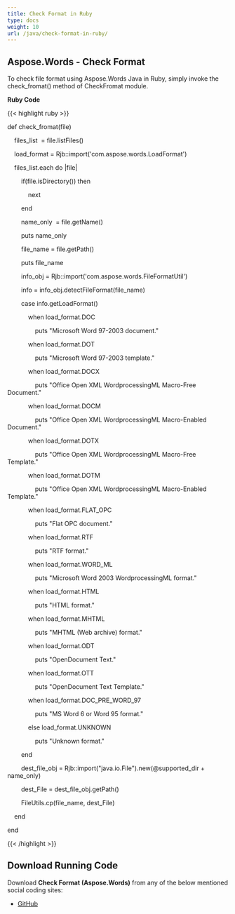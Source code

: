 ```yaml
---
title: Check Format in Ruby
type: docs
weight: 10
url: /java/check-format-in-ruby/
---
```


## **Aspose.Words - Check Format**
To check file format using Aspose.Words Java in Ruby, simply invoke the check_fromat() method of CheckFromat module.

**Ruby Code**

{{< highlight ruby >}}

 def check_fromat(file)

    files_list  = file.listFiles()

    load_format = Rjb::import('com.aspose.words.LoadFormat')

    files_list.each do |file|

        if(file.isDirectory()) then

            next

        end



        name_only  = file.getName()

        puts name_only

        file_name = file.getPath()

        puts file_name

        info_obj = Rjb::import('com.aspose.words.FileFormatUtil')

        info = info_obj.detectFileFormat(file_name)

        case info.getLoadFormat()

            when load_format.DOC

                puts "Microsoft Word 97-2003 document."

            when load_format.DOT

                puts "Microsoft Word 97-2003 template."

            when load_format.DOCX

                puts "Office Open XML WordprocessingML Macro-Free Document."

            when load_format.DOCM

                puts "Office Open XML WordprocessingML Macro-Enabled Document."

            when load_format.DOTX

                puts "Office Open XML WordprocessingML Macro-Free Template."

            when load_format.DOTM

                puts "Office Open XML WordprocessingML Macro-Enabled Template."

            when load_format.FLAT_OPC

                puts "Flat OPC document."

            when load_format.RTF

                puts "RTF format."

            when load_format.WORD_ML

                puts "Microsoft Word 2003 WordprocessingML format."

            when load_format.HTML

                puts "HTML format."

            when load_format.MHTML

                puts "MHTML (Web archive) format."

            when load_format.ODT

                puts "OpenDocument Text."

            when load_format.OTT

                puts "OpenDocument Text Template."

            when load_format.DOC_PRE_WORD_97

                puts "MS Word 6 or Word 95 format."

            else load_format.UNKNOWN

                puts "Unknown format."

        end



        dest_file_obj = Rjb::import("java.io.File").new(@supported_dir + name_only)

        dest_File = dest_file_obj.getPath()

        FileUtils.cp(file_name, dest_File)

    end

end

{{< /highlight >}}
## **Download Running Code**
Download **Check Format (Aspose.Words)** from any of the below mentioned social coding sites:

- [GitHub](https://github.com/aspose-words/Aspose.Words-for-Java/blob/master/Plugins/Aspose_Words_Java_for_Ruby/lib/asposewordsjavaforruby/checkformat.rb)

